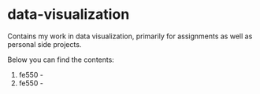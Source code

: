 # data-visualization

Contains my work in data visualization, primarily for assignments as well as personal side projects.

Below you can find the contents:
1. fe550 - 
2. fe550 - 
